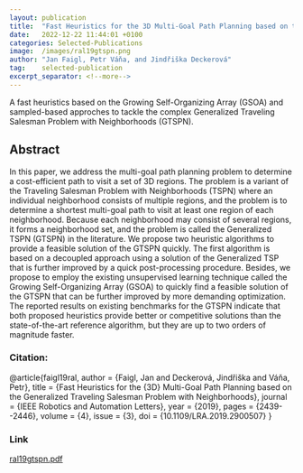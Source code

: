 ```yaml
---
layout: publication
title:  "Fast Heuristics for the 3D Multi-Goal Path Planning based on the Generalized Traveling Salesman Problem with Neighborhoods"
date:   2022-12-22 11:44:01 +0100
categories: Selected-Publications
image:  /images/ral19gtspn.png
author: "Jan Faigl, Petr Váňa, and Jindřiška Deckerová"
tag:    selected-publication
excerpt_separator: <!--more-->
---
```

<!--more-->

A fast heuristics based on the Growing Self-Organizing Array (GSOA) and sampled-based approches to tackle the complex Generalized Traveling Salesman Problem with Neighborhoods (GTSPN).


## Abstract 
In this paper, we address the multi-goal path planning problem to determine a cost-efficient path to visit a set of 3D regions. The problem is a variant of the Traveling Salesman Problem with Neighborhoods (TSPN) where an individual neighborhood consists of multiple regions, and the problem is to determine a shortest multi-goal path to visit at least one region of each neighborhood. Because each neighborhood may consist of several regions, it forms a neighborhood set, and the problem is called the Generalized TSPN (GTSPN) in the literature. We propose two heuristic algorithms to provide a feasible solution of the GTSPN quickly. The first algorithm is based on a decoupled approach using a solution of the Generalized TSP that is further improved by a quick post-processing procedure. Besides, we propose to employ the existing unsupervised learning technique called the Growing Self-Organizing Array (GSOA) to quickly find a feasible solution of the GTSPN that can be further improved by more demanding optimization. The reported results on existing benchmarks for the GTSPN indicate that both proposed heuristics provide better or competitive solutions than the state-of-the-art reference algorithm, but they are up to two orders of magnitude faster.

### Citation:
<div>
@article{faigl19ral,
  author = {Faigl, Jan and Deckerová, Jindřiška and Váňa, Petr},
  title = {Fast Heuristics for the {3D} Multi-Goal Path Planning based on the Generalized Traveling Salesman Problem with Neighborhoods},
  journal = {IEEE Robotics and Automation Letters},
  year = {2019},
  pages = {2439--2446},
  volume = {4},
  issue = {3},
  doi = {10.1109/LRA.2019.2900507}
}
</div>

### Link
[ral19gtspn.pdf](https://comrob.fel.cvut.cz/papers/ral19gtspn.pdf)

<!-- ![test](/images/tspns.pdf){:class="post-img"} -->